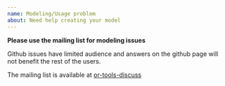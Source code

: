 ```yaml
---
name: Modeling/Usage problem
about: Need help creating your model
---
```


**Please use the mailing list for modeling issues**

Github issues have limited audience and answers on the github page will not benefit the rest of the users.

The mailing list is available at [or-tools-discuss](https://groups.google.com/forum/#!forum/or-tools-discuss)
